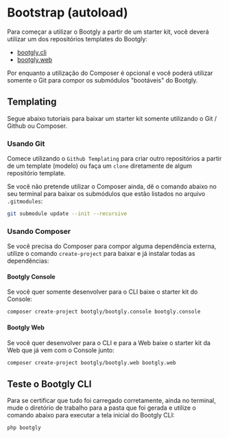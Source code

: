 # Bootstrap (autoload)

Para começar a utilizar o Bootgly a partir de um starter kit, você deverá utilizar um dos repositórios templates do Bootgly:

- [bootgly.cli](https://github.com/bootgly/bootgly.cli)
- [bootgly.web](https://github.com/bootgly/bootgly.web)

Por enquanto a utilização do Composer é opcional e você poderá utilizar somente o Git para compor os submódulos "bootáveis" do Bootgly.

## Templating

Segue abaixo tutoriais para baixar um starter kit somente utilizando o Git / Github ou Composer.

### Usando Git

Comece utilizando o `Github Templating` para criar outro repositórios a partir de um template (modelo) ou faça um `clone` diretamente de algum repositório template.

Se você não pretende utilizar o Composer ainda, dê o comando abaixo no seu terminal para baixar os submódulos que estão listados no arquivo `.gitmodules`:

```bash
git submodule update --init --recursive
```

### Usando Composer

Se você precisa do Composer para compor alguma dependência externa, utilize o comando `create-project` para baixar e já instalar todas as dependências:

#### Bootgly Console

Se você quer somente desenvolver para o CLI baixe o starter kit do Console:

```bash
composer create-project bootgly/bootgly.console bootgly.console
```

#### Bootgly Web

Se você quer desenvolver para o CLI e para a Web baixe o starter kit da Web que já vem com o Console junto:

```bash
composer create-project bootgly/bootgly.web bootgly.web
```

## Teste o Bootgly CLI

Para se certificar que tudo foi carregado corretamente, ainda no terminal, mude o diretório de trabalho para a pasta que foi gerada e utilize o comando abaixo para executar a tela inicial do Bootgly CLI:

```bash
php bootgly
```
